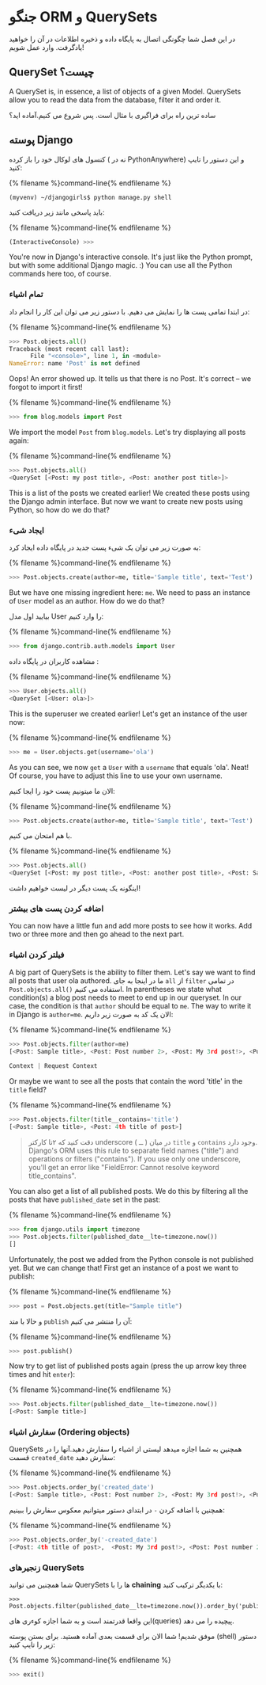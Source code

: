 # جنگو ORM و QuerySets

در این فصل شما چگونگی اتصال به پایگاه داده و ذخیره اطلاعات در آن را خواهید یادگرفت. وارد عمل شویم!

## QuerySet چیست؟

A QuerySet is, in essence, a list of objects of a given Model. QuerySets allow you to read the data from the database, filter it and order it.

ساده ترین راه برای فراگیری با مثال است. پس شروع می کنیم.آماده اید؟

## پوسته Django

کنسول های لوکال خود را باز کرده ( نه در PythonAnywhere) و این دستور را تایپ کنید:

{% filename %}command-line{% endfilename %}

    (myvenv) ~/djangogirls$ python manage.py shell
    
    

باید پاسخی مانند زیر دریافت کنید:

{% filename %}command-line{% endfilename %}

```python
(InteractiveConsole) >>>
```

You're now in Django's interactive console. It's just like the Python prompt, but with some additional Django magic. :) You can use all the Python commands here too, of course.

### تمام اشیاء

در ابتدا تمامی پست ها را نمایش می دهیم. با دستور زیر می توان این کار را انجام داد:

{% filename %}command-line{% endfilename %}

```python
>>> Post.objects.all()
Traceback (most recent call last):
      File "<console>", line 1, in <module>
NameError: name 'Post' is not defined
```

Oops! An error showed up. It tells us that there is no Post. It's correct – we forgot to import it first!

{% filename %}command-line{% endfilename %}

```python
>>> from blog.models import Post
```

We import the model `Post` from `blog.models`. Let's try displaying all posts again:

{% filename %}command-line{% endfilename %}

```python
>>> Post.objects.all()
<QuerySet [<Post: my post title>, <Post: another post title>]>
```

This is a list of the posts we created earlier! We created these posts using the Django admin interface. But now we want to create new posts using Python, so how do we do that?

### ایجاد شیء

به صورت زیر می توان یک شیء پست جدید در پایگاه داده ایجاد کرد:

{% filename %}command-line{% endfilename %}

```python
>>> Post.objects.create(author=me, title='Sample title', text='Test')
```

But we have one missing ingredient here: `me`. We need to pass an instance of `User` model as an author. How do we do that?

بیایید اول مدل User را وارد کنیم:

{% filename %}command-line{% endfilename %}

```python
>>> from django.contrib.auth.models import User
```

مشاهده کاربران در پایگاه داده :

{% filename %}command-line{% endfilename %}

```python
>>> User.objects.all()
<QuerySet [<User: ola>]>
```

This is the superuser we created earlier! Let's get an instance of the user now:

{% filename %}command-line{% endfilename %}

```python
>>> me = User.objects.get(username='ola')
```

As you can see, we now `get` a `User` with a `username` that equals 'ola'. Neat! Of course, you have to adjust this line to use your own username.

الان ما میتونیم پست خود را ایجا کنیم:

{% filename %}command-line{% endfilename %}

```python
>>> Post.objects.create(author=me, title='Sample title', text='Test')
```

با هم امتحان می کنیم.

{% filename %}command-line{% endfilename %}

```python
>>> Post.objects.all()
<QuerySet [<Post: my post title>, <Post: another post title>, <Post: Sample title>]>
```

اینگونه یک پست دیگر در لیست خواهیم داشت!

### اضافه کردن پست های بیشتر

You can now have a little fun and add more posts to see how it works. Add two or three more and then go ahead to the next part.

### فیلتر کردن اشیاء

A big part of QuerySets is the ability to filter them. Let's say we want to find all posts that user ola authored. ما در اینجا به جای `all` از `filter` در تمامی `Post.objects.all()` استفاده می کنیم. In parentheses we state what condition(s) a blog post needs to meet to end up in our queryset. In our case, the condition is that `author` should be equal to `me`. The way to write it in Django is `author=me`. الان یک کد به صورت زیر داریم:

{% filename %}command-line{% endfilename %}

```python
>>> Post.objects.filter(author=me)
[<Post: Sample title>, <Post: Post number 2>, <Post: My 3rd post!>, <Post: 4th title of post>]
 
Context | Request Context
```

Or maybe we want to see all the posts that contain the word 'title' in the `title` field?

{% filename %}command-line{% endfilename %}

```python
>>> Post.objects.filter(title__contains='title')
[<Post: Sample title>, <Post: 4th title of post>]
```

> دقت کنید که ۲تا کارکتر underscore ( ــ ) در میان `title` و `contains` وجود دارد. Django's ORM uses this rule to separate field names ("title") and operations or filters ("contains"). If you use only one underscore, you'll get an error like "FieldError: Cannot resolve keyword title_contains".

You can also get a list of all published posts. We do this by filtering all the posts that have `published_date` set in the past:

{% filename %}command-line{% endfilename %}

```python
>>> from django.utils import timezone
>>> Post.objects.filter(published_date__lte=timezone.now())
[]
```

Unfortunately, the post we added from the Python console is not published yet. But we can change that! First get an instance of a post we want to publish:

{% filename %}command-line{% endfilename %}

```python
>>> post = Post.objects.get(title="Sample title")
```

و حالا با متد `publish` آن را منتشر می کنیم:

{% filename %}command-line{% endfilename %}

```python
>>> post.publish()
```

Now try to get list of published posts again (press the up arrow key three times and hit `enter`):

{% filename %}command-line{% endfilename %}

```python
>>> Post.objects.filter(published_date__lte=timezone.now())
[<Post: Sample title>]
```

### سفارش اشیاء (Ordering objects)

QuerySets همچنین به شما اجازه میدهد لیستی از اشیاء را سفارش دهید.آنها را در قسمت `created_date` سفارش دهید:

{% filename %}command-line{% endfilename %}

```python
>>> Post.objects.order_by('created_date')
[<Post: Sample title>, <Post: Post number 2>, <Post: My 3rd post!>, <Post: 4th title of post>]
```

همچنین با اضافه کردن `-` در ابتدای دستور میتوانیم معکوس سفارش را ببینیم:

{% filename %}command-line{% endfilename %}

```python
>>> Post.objects.order_by('-created_date')
[<Post: 4th title of post>,  <Post: My 3rd post!>, <Post: Post number 2>, <Post: Sample title>]
```

### زنجیرهای QuerySets

شما همچنین می توانید QuerySets ها را با **chaining** با یکدیگر ترکیب کنید:

    >>> Post.objects.filter(published_date__lte=timezone.now()).order_by('published_date')
    

این واقعا قدرتمند است و به شما اجازه کوءری های(queries) پیچیده را می دهد.

موفق شدیم! شما الان برای قسمت بعدی آماده هستید. برای بستن پوسته (shell) دستور زیر را تایپ کنید:

{% filename %}command-line{% endfilename %}

```python
>>> exit()
```